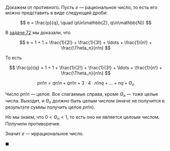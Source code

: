 Докажем от противного. Пусть $e$ — рациональное число, то есть его можно представить в виде следующей дроби:

$$ e = \frac{p}{q}, \quad (p\in\mathbb{Z}, q\in\mathbb{N}) $$

В [задаче 72](/tasks/72) мы доказали, что

$$ e = 1 + 1 + \frac{1}{2!} + \frac{1}{3!} + \ldots + \frac{1}{n!} + \frac{\Theta_n}{n!n} $$

То есть

$$ \frac{p}{q} = 1 + 1 + \frac{1}{2!} + \frac{1}{3!} + \ldots + \frac{1}{n!} + \frac{\Theta_n}{n!n} $$

$$ pn!n = qn!n + qn!n + 3\cdot 4\cdot n!nq + \ldots + nq + \Theta_n $$

Число $pn!n$ — целое. Все слагаемые справа, кроме $\Theta_n$ — тоже целые числа. Выходит, и $\Theta_n$ должно быть целым числом (иначе не получится в результате суммы получить целое $pn!n$).

Но мы знаем, что $0 < \Theta_n < 1$, то есть оно не является целоым числом. Получили противоречие.

Значит $e$ — иррациональное число.

$\blacksquare$